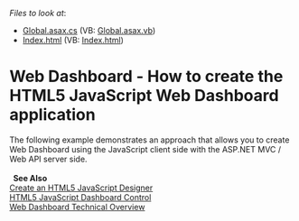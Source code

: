 <!-- default file list -->
*Files to look at*:

* [Global.asax.cs](./CS/DashboardJSControl/Global.asax.cs) (VB: [Global.asax.vb](./VB/DashboardJSControl/Global.asax.vb))
* [Index.html](./CS/DashboardJSControl/Index.html) (VB: [Index.html](./VB/DashboardJSControl/Index.html))
<!-- default file list end -->
# Web Dashboard - How to create the HTML5 JavaScript Web Dashboard application


The following example demonstrates an approach that allows you to create Web Dashboard using the JavaScript client side with the ASP.NET MVC / Web API server side. <br><strong><br>  See Also<br></strong><a href="https://documentation.devexpress.com/Dashboard/119109/Getting-Started/Build-End-User-Dashboard-Designer-Applications/Create-an-HTML5-JavaScript-Designer">Create an HTML5 JavaScript Designer</a><br><a href="https://documentation.devexpress.com/Dashboard/119108/Building-the-Designer-and-Viewer-Applications/Web-Dashboard/HTML5-JavaScript-Web-Dashboard-Control/HTML5-JavaScript-Dashboard-Control">HTML5 JavaScript Dashboard Control</a><br><a href="https://documentation.devexpress.com/Dashboard/119283/Building-the-Designer-and-Viewer-Applications/Web-Dashboard/Web-Dashboard-Technical-Overview">Web Dashboard Technical Overview</a>

<br/>


